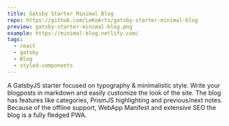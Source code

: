 ```yaml
---
title: Gatsby Starter Minimal Blog
repo: https://github.com/LeKoArts/gatsby-starter-minimal-blog
preview: gatsby-starter-minimal-blog.png
example: https://minimal-blog.netlify.com/
tags:
  - react
  - gatsby
  - Blog
  - styled-components
---
```


A GatsbyJS starter focused on typography & minimalistic style. Write your blogposts in markdown and easily customize the look of the site. The blog has features like categories, PrismJS highlighting and previous/next notes. Because of the offline support, WebApp Manifest and extensive SEO the blog is a fully fledged PWA.
